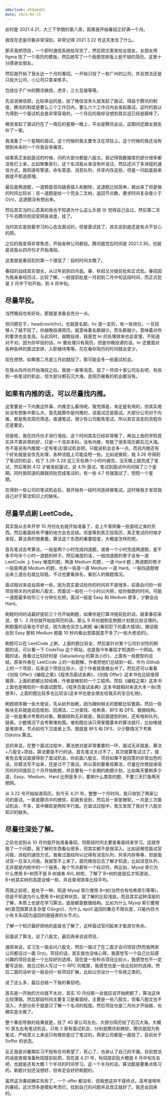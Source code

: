 ```yaml
---
abbrlink: d59abd41
date: 2021-04-21
---
```

此时是 2021.4.21，大三下学期的第八周，距离我开始春招正好满一个月。

我现在还是印象非常深刻，非常记得 2021.3.22 号这天发生了什么。

那天我把项目，一个即时通信系统给写完了，然后把文案发给女朋友，女朋友用 figma 找了一个简历的模版，然后她写了一个我感觉排版上挺不错的简历。这里十分感谢女朋友。

然后就开始了我长达一个月的春招。一开始只投了一些广州的公司，并且想法还是只投大公司，小公司只拿来练手。

包括位于广州的腾讯微信，虎牙，三七互娱等等。

先说说微信把，比较幸运的是，投了微信没多久就发起了面试，得益于腾讯的制度，腾讯的制度是要么三个工作日内，要么六个工作日内会发起面试。这时的我以为得到一个面试机会是非常容易的，一个月后的我却没想到其实这已经是巅峰了。

微信发起了面试约在了一周后的星期一晚上，平台是腾讯会议。这期间还跟女朋友吵了一架。

我准备了一个星期的面试，这个时候的我主要专注在项目上。这个时候的我还没有想到未来的一个月我会多痛苦。

结果真正发起面试的时候，问的大部分都是八股文。我记得我数据库的部分很多都没有打上来，比如聚集索引，这个名词我从来没有听说过。然后还问了多进程的通信方式，我知道有管道、命名管道、消息队列、共享内存这些，但是一问起底层来我就不知道原理。

最后是两道题，一道题是双向链表插入和删除，这道题比较简单，做出来了但是做的时间比较长；另一道题是给一个完全二叉树，返回节点数，要求时间复杂度小于 O(n)，这道题没有想出来。

然后其实当时心态真的我也不知道为什么这么乐观 😢 觉得自己会过，然后第二天下午去腾讯校招官网查进度，挂了。

当时其实是抱着学习的心态去面试的，但是面试挂了，其实说到底还是有点不甘心的把。

之后的我变得非常焦虑，开始各种公司都投。腾讯面完后时间是 2021.3.30。也就是说我从四月份才开始海投。

这里就是春招犯的第一个错误了：投的时间太晚了。

春招的战线其实很长，从过年前到四月底。春、秋招又分提前批和正式批。春招因为我亲身经历过，比较了解，一般提前批是一月初到二月中旬这段时间，而正式批是 2 月中下旬开始，到 4 月中旬。

## 尽量早投。

当然晚投也有好处，那就是准备会充分一点。

但问题在于，headcount(hc)，也就是名额。hc 是一定的，有一些岗位，一旦招够人了就不招了。你越晚投递简历，就意味着名额越少。而名额越少，意味着对你的要求也会变高。与此同时，越晚投递，我感觉 hr 的处理效率也会变慢，不知道对不对。因为你早投的话，hr 要处理只有简历，但是你晚投递的话，hr 还要面对各种各样的面试安排，入职接待等等。花在看你简历的时间就会变少。

现在想想，如果我二月底三月初就投了，那可能会多一些面试机会。

在我从四月份开始海投之后，我就一直等消息。投了一共四十家公司左右吧，有收到一些笔试的机会，但大部分都石沉大海，连简历被看的机会都没有。

## 如果有内推的话，可以尽量找内推。

这里要说一下内推这件事，内推怎么看待呢，我觉得是，肯定是有用的，但其实用处没有想象中那么大。首先就算你是内推的，该面试还是面试。大部分公司对于内推，都是免去简历筛选，直通笔试，很少有公司能免笔试。所以其实该走的流程你还是要走。

但是呢，我在四月份才进行海投，这个时间其实已经非常晚了，再加上我的学校其实并不算非常的好，只是一个双非本科。没有内推，导致了很多简历都石沉大海。也不是说有内推就一定有笔试/面试机会把，只能说机会会多一点。而且内推还有个好处就是会优先处理，各种流程上可能会短一些。比如说微软，我 3.26 号得到了笔试的机会，给了 3.26-3.28 这三天任两个小时内做完，当天晚上就完成了笔试，然后等到 4.12 才被发起面试，说 4.19 面试，笔试到面试中间间隔了三个星期。同时我知道的跟我同批完成笔试的，有一些 4.7 号就面试了，短短一个星期。

在得到一些公司的笔试机会后，我开始有一段时间连续做笔试。这时候我才发现我自己对于算法知识上的缺失。

## 尽量早点刷 LeetCode。

其实我从去年开学 10 月份左右就开始准备了，会上牛客网看一些面经之类的东西。然后看面经有不懂的地方会去总结。但是等到真正投简历，真正笔试的时候才发现，算法真的很重要。算法这个东西的重要程度，大概是怎样的呢。

首先笔试会考算法，一般是两个小时完成四道题，或者一个小时完成两道题，差不多平均半个小时一道题的样子。然后难度的话，一般四道题的卷子会有一道 LeetCode 上 Easy 难度的题，两道 Medium 的题，一道 Hard 题；两道题的卷子一般是两道 Medium 的题，也有一些是一道 Medium 一道 Hard。一般四道题做出来三道左右就比较稳，不过也要看排名，看别人的做题情况。

面试相对来说会简单一些，因为其实面试给你的时间并不是很多，前面会问你一些项目相关的内容和八股文，而面试一般在一个小时以内把，给你做题的时间，可能一道题最多给你三十分钟左右把。面试一般是 Easy 和 Medium 居多，少数会出 Hard。

刷题时间的话最好提前三个月开始刷题，如果你是打算冲提前批的话，就拿春招来说，想 1、2 月份就开始投简历的话，那么 9 月份就制定刷题计划是比较合理的。刷题量的话我也不好说，因为我也没怎么刷题 😭(春招犯下的最大错误)。据说能达到 Easy 题和 Medium 题能 10 秒内看出思路就差不多了(一些大佬说的)。

刷题可以在 LeetCode 上刷，上面的题比较全，然后是针对某个公司针对性的刷题的话，可以看一下 CodeTop 这个网站，也是我今年春招才知道的一个网站。书籍的话，我看过比较好的是《labuladong 的算法小抄》，上面有一些题型的总结，原来作者在 LeetCode 上的一些题解，作者把他们总结到一起，作为 Github 上的一个项目，后来这个项目比较火，这个作者就直接出书了。然后还可以看看《剑指 Offer》《编程之美》《程序员面试金典》，《剑指 Offer》这本书也比较值得推荐，上面的题都比较经典，作者是微软的一个工程师。然后《编程之美》这本书上面也是微软的一些面试题型。《程序员面试金典》这本书就相对来说大本一些(贵很多)，上面的题比较多也比较全(这本书也是女朋友给我买的生日礼物)。

刷题顺序据一些大佬说，先从树开始刷，因为跟树相关的题都比较套路。然后一些板块无非就是动态规划、回溯法、二分查找、哈希表、BFS 和 DFS、数据结构。这一些是重点考察的对象。数据结构无非就是，我前面提到的树，还有栈和队列，链表。少数情况下会考察堆和图。堆和图应该只用掌握基本的算法就行，比如堆就是堆排序，节点如何下沉或者上浮。图就是 BFS 和 DFS，少少数情况下考察 Dijkstra 算法。

总的来说，在整个面试过程中，算法绝对是非常重要的一环，面试无非就是，算法+八股文+项目。算法要是不行的话，首先笔试关过不了，其次就算笔试过了，或者免去笔试直接得到了面试机会，你前面八股文、项目如果不是回答的非常出色的话，你算法写不出来，还是过不了面试。所以真的要重视算法，尽量在你想投递简历的时间提前三个月开始刷题，并且要有一个长期的刷题计划，比如每天要刷多少道，Easy、Medium、Hard 比例是多少，要刷什么类型的题，不要三天打鱼两天晒网。

从 3.22 号开始投递简历，到今天 4.21 号，整整一个月时间，我只收到了两家公司的面试。一家是腾讯中的微信，前面有说到，然后另一家是微软。一共是三次面试机会，不多，其中微软是两轮平行面。在面试过程中，我又发现了我对于八股文知识的缺失。

## 尽量往深处了解。

之前也说到从 10 月份就开始准备春招，但那段时间主要是看面经来学习，这就导致了一个问题，我了解的东西看似很多，但其实都不是很深入。比如说微信面试官问我，进程的通信方式，我看过面经所以记得有消息队列，共享内存等等，但是面试官一旦深入问我，我就答不上来了。面完微信后去了解才知道，比如消息队列，无非就是内核中的一个链表，每个节点都有一个标识符。再比如，Mysql 索引为什么使用 B+树而不是 B 树或者 AVL 树呢，了解了 B+树的底层后才知道说，B+树其实树的高度会矮一些，并且查询效率比较平均。

而我之前呢，是处于一种，知道 Mysql 索引使用 B+树(当然也有哈希索引等等)，但是不知道为什么使用 B+树这种状态，就了解的比较浅层。而且其实这种深层的了解，本质上也是在学习算法，底层都是数据结构。比如为什么 Mysql 索引要用树(查范围算法复杂度 O(logn))，为什么 epoll 返回的集合不限长度，只能内存大小有关系(因为返回的是链表的头节点)。

了解一个知识最好把他的底层也了解了，这样面试官问起来才能游刃有余。

前面说了算法，说了八股文，最后再来说说项目。

通常来说，实习生一面会问八股文，然后一面过了在二面才会问项目(然而我两家公司都没过一面 Orz)。项目的话，其实我也没啥心得，我感觉写一个自己比较感兴趣的项目会是一个比较好的选择，现在是一些秒杀项目比较火，我感觉也不一定要写这些，我见过别人写过一个 RPC 的框架，我感觉也是一些比较好的选择。然后二面的话听说一般会问一些项目扩展，比如让你设计一个系统之类的。

说了这么多，最后总结一下我的春招吧。

首先是一开始的方向就不太对，其实 10 月份那一会就应该开始刷题了，算法这块比较薄弱。然后那段时间主要复习是看面经，主要是一些八股文，但看八股文也不深入，大部分处于就是只了解一个名词的程度。然后项目也是二月份才开始做，也确实是太晚了。

整个春招导致的结果就是，投了 40 家公司左右，大部分简历投了石沉大海，大概 10 家左右有笔试机会，只有 2 家有面试机会，分别是腾讯和微软，腾讯是因为免笔试，严格意义上来说只有微软是过了笔试的。两家公司都是一面挂了，目前处于 0offer 的状态。

反正我是对暑期实习不抱有任何希望了，死心了，也承认了自己的平庸。目前想法的话是直接准备秋招提前批把，现在是 4.21 号，秋招提前批大概是 6 月中旬左右吧，也就是还有大概 1 个半月的时间学习。这一个半月的话，算法题是要重点练习的。刷题计划还没想好，但肯定会好好刷题的。

虽然这次春招确实失败了，一个 offer 都没有，但我想这并不是终点。高考是明年的春招，这次顶多是模拟考而已，找到自己的问题并且改正就好了。我还会回来的。
